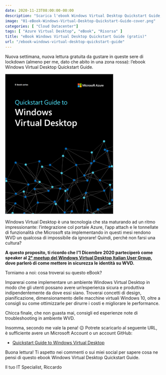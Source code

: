 ```yaml
---
date: 2020-11-23T08:00:00-00:00
description: "Scarica l'ebook Windows Virtual Desktop Quickstart Guide, una panoramica sul design e l'implementazione della tecnologia del momento."
image: "01-eBook-Windows-Virtual-Desktop-Quickstart-Guide-cover.png"
categories: [ "Cloud Datacenter"]
tags: [ "Azure Virtual Desktop", "eBook", "Risorsa" ]
title: "eBook Windows Virtual Desktop Quickstart Guide (gratis)"
url: "/ebook-windows-virtual-desktop-quickstart-guide"
---
```

Nuova settimana, nuova lettura gratuita da gustare in queste sere di lockdown (almeno per me, dato che abito in una zona rossa): l’ebook Windows Virtual Desktop Quickstart Guide.

![Copertina Windows Virtual Desktop Quickstart Guide](01-eBook-Windows-Virtual-Desktop-Quickstart-Guide-cover.png)

Windows Virtual Desktop è una tecnologia che sta maturando ad un ritmo impressionante: l’integrazione col portale Azure, l’app attach e le tonnellate di funzionalità che Microsoft sta implementando in questi mesi rendono WVD un qualcosa di impossibile da ignorare! Quindi, perché non farsi una cultura?

**A questo proposito, ti ricordo che l’1 Dicembre 2020 parteciperò come speaker al [2° meetup del Windows Virtual Desktop Italian User Group](/windows-virtual-desktop-italian-user-group-meetup-1-dicembre-2020/), dove parlerò di come mettere in sicurezza le identità su WVD.**

Torniamo a noi: cosa troverai su questo eBook?

Imparerai come implementare un ambiente Windows Virtual Desktop in modo che gli utenti possano avere un’esperienza sicura e produttiva indipendentemente da dove essi siano. Troverai concetti di design, pianificazione, dimensionamento delle macchine virtuali Windows 10, oltre a consigli su come ottimizzarle per dirurre i costi e migliorare le performance.

Chicca finale, che non guasta mai, consigli ed esperienze note di troubleshooting in ambiente WVD.

Insomma, secondo me vale la pena! 😉 Potrete scaricarlo al seguente URL, è sufficiente avere un Microsoft Account o un account GitHub:
- [Quickstart Guide to Windows Virtual Desktop](https://azure.microsoft.com/en-us/resources/quickstart-guide-to-windows-virtual-desktop/)

Buona lettura! Ti aspetto nei commenti o sui miei social per sapere cosa ne pensi di questo ebook Windows Virtual Desktop Quickstart Guide.

Il tuo IT Specialist, Riccardo